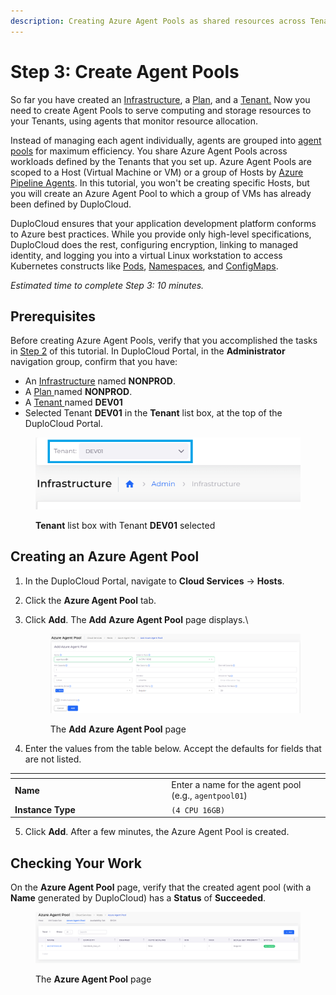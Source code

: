 ```yaml
---
description: Creating Azure Agent Pools as shared resources across Tenants
---
```


# Step 3: Create Agent Pools

So far you have created an [Infrastructure](step-1-infrastructure.md), a [Plan](step-1-infrastructure.md), and a [Tenant.](step-2-tenant.md) Now you need to create Agent Pools to serve computing and storage resources to your Tenants, using agents that monitor resource allocation. &#x20;

Instead of managing each agent individually, agents are grouped into [agent pools](https://learn.microsoft.com/en-us/azure/devops/pipelines/agents/pools-queues?view=azure-devops\&tabs=yaml%2Cbrowser) for maximum efficiency. You share Azure Agent Pools across workloads defined by the Tenants that you set up. Azure Agent Pools are scoped to a Host (Virtual Machine or VM) or a group of Hosts by [Azure Pipeline Agents](https://learn.microsoft.com/en-us/azure/devops/pipelines/agents/agents?view=azure-devops\&tabs=browser). In this tutorial, you won't be creating specific Hosts, but you will create an Azure Agent Pool to which a group of VMs has already been defined by DuploCloud.

DuploCloud ensures that your application development platform conforms to Azure best practices. While you provide only high-level specifications, DuploCloud does the rest, configuring encryption, linking to managed identity, and logging you into a virtual Linux workstation to access Kubernetes constructs like [Pods](https://kubernetes.io/docs/concepts/workloads/pods/), [Namespaces](https://kubernetes.io/docs/concepts/overview/working-with-objects/namespaces/), and [ConfigMaps](https://kubernetes.io/docs/concepts/configuration/configmap/).&#x20;

_Estimated time to complete Step 3: 10 minutes._

## Prerequisites

Before creating Azure Agent Pools, verify that you accomplished the tasks in [Step 2](step-2-tenant.md) of this tutorial. In DuploCloud Portal, in the **Administrator** navigation group, confirm that you have:

* An [Infrastructure](step-1-infrastructure.md) named **NONPROD**.
* A [Plan ](step-1-infrastructure.md)named **NONPROD**.
* A [Tenant ](step-2-tenant.md)named **DEV01**
* Selected Tenant **DEV01** in the **Tenant** list box, at the top of the DuploCloud Portal.

<div align="left"><figure><img src="../../.gitbook/assets/tenant_dev01.png" alt=""><figcaption><p><strong>Tenant</strong> list box with Tenant <strong>DEV01</strong> selected</p></figcaption></figure></div>

## Creating an Azure Agent Pool

1. In the DuploCloud Portal, navigate to **Cloud Services** -> **Hosts**.
2. Click the **Azure Agent Pool** tab. &#x20;
3.  Click **Add**. The **Add** **Azure Agent Pool** page displays.\


    <figure><img src="../../.gitbook/assets/Screenshot (351).png" alt=""><figcaption><p>The <strong>Add</strong> <strong>Azure Agent Pool</strong> page</p></figcaption></figure>
4. Enter the values from the table below. Accept the defaults for fields that are not listed.

<table data-header-hidden><thead><tr><th width="236.22216796875"></th><th></th></tr></thead><tbody><tr><td><strong>Name</strong></td><td>Enter a name for the agent pool (e.g., <code>agentpool01</code>)</td></tr><tr><td><strong>Instance Type</strong></td><td><code>(4 CPU 16GB)</code></td></tr></tbody></table>

5. Click **Add**. After a few minutes, the Azure Agent Pool is created.&#x20;

## Checking Your Work

On the **Azure Agent Pool** page, verify that the created agent pool (with a **Name** generated by DuploCloud) has a **Status** of **Succeeded**.&#x20;

<figure><img src="../../.gitbook/assets/Screenshot (352).png" alt=""><figcaption><p>The <strong>Azure Agent Pool</strong> page</p></figcaption></figure>
